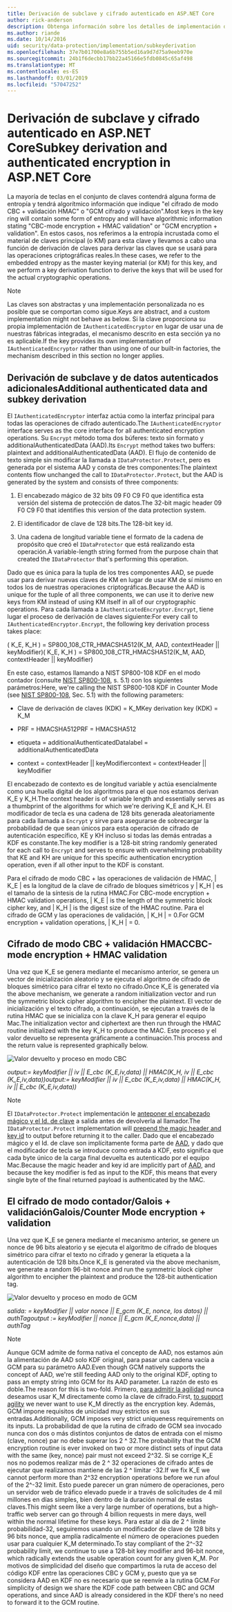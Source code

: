 ```yaml
---
title: Derivación de subclave y cifrado autenticado en ASP.NET Core
author: rick-anderson
description: Obtenga información sobre los detalles de implementación de protección de datos de ASP.NET Core derivación de subclave y autentican el cifrado.
ms.author: riande
ms.date: 10/14/2016
uid: security/data-protection/implementation/subkeyderivation
ms.openlocfilehash: 37e7b01700e8a6b755b5ed16a9d7d75a9eeb970e
ms.sourcegitcommit: 24b1f6decbb17bb22a45166e5fdb0845c65af498
ms.translationtype: MT
ms.contentlocale: es-ES
ms.lasthandoff: 03/01/2019
ms.locfileid: "57047252"
---
```

# <a name="subkey-derivation-and-authenticated-encryption-in-aspnet-core"></a><span data-ttu-id="19b81-103">Derivación de subclave y cifrado autenticado en ASP.NET Core</span><span class="sxs-lookup"><span data-stu-id="19b81-103">Subkey derivation and authenticated encryption in ASP.NET Core</span></span>

<a name="data-protection-implementation-subkey-derivation"></a>

<span data-ttu-id="19b81-104">La mayoría de teclas en el conjunto de claves contendrá alguna forma de entropía y tendrá algorítmico información que indique "el cifrado de modo CBC + validación HMAC" o "GCM cifrado y validación".</span><span class="sxs-lookup"><span data-stu-id="19b81-104">Most keys in the key ring will contain some form of entropy and will have algorithmic information stating "CBC-mode encryption + HMAC validation" or "GCM encryption + validation".</span></span> <span data-ttu-id="19b81-105">En estos casos, nos referimos a la entropía incrustada como el material de claves principal (o KM) para esta clave y llevamos a cabo una función de derivación de claves para derivar las claves que se usará para las operaciones criptográficas reales.</span><span class="sxs-lookup"><span data-stu-id="19b81-105">In these cases, we refer to the embedded entropy as the master keying material (or KM) for this key, and we perform a key derivation function to derive the keys that will be used for the actual cryptographic operations.</span></span>

> [!NOTE]
> <span data-ttu-id="19b81-106">Las claves son abstractas y una implementación personalizada no es posible que se comportan como sigue.</span><span class="sxs-lookup"><span data-stu-id="19b81-106">Keys are abstract, and a custom implementation might not behave as below.</span></span> <span data-ttu-id="19b81-107">Si la clave proporciona su propia implementación de `IAuthenticatedEncryptor` en lugar de usar una de nuestras fábricas integradas, el mecanismo descrito en esta sección ya no es aplicable.</span><span class="sxs-lookup"><span data-stu-id="19b81-107">If the key provides its own implementation of `IAuthenticatedEncryptor` rather than using one of our built-in factories, the mechanism described in this section no longer applies.</span></span>

<a name="data-protection-implementation-subkey-derivation-aad"></a>

## <a name="additional-authenticated-data-and-subkey-derivation"></a><span data-ttu-id="19b81-108">Derivación de subclave y de datos autenticados adicionales</span><span class="sxs-lookup"><span data-stu-id="19b81-108">Additional authenticated data and subkey derivation</span></span>

<span data-ttu-id="19b81-109">El `IAuthenticatedEncryptor` interfaz actúa como la interfaz principal para todas las operaciones de cifrado autenticado.</span><span class="sxs-lookup"><span data-stu-id="19b81-109">The `IAuthenticatedEncryptor` interface serves as the core interface for all authenticated encryption operations.</span></span> <span data-ttu-id="19b81-110">Su `Encrypt` método toma dos búferes: texto sin formato y additionalAuthenticatedData (AAD).</span><span class="sxs-lookup"><span data-stu-id="19b81-110">Its `Encrypt` method takes two buffers: plaintext and additionalAuthenticatedData (AAD).</span></span> <span data-ttu-id="19b81-111">El flujo de contenido de texto simple sin modificar la llamada a `IDataProtector.Protect`, pero es generada por el sistema AAD y consta de tres componentes:</span><span class="sxs-lookup"><span data-stu-id="19b81-111">The plaintext contents flow unchanged the call to `IDataProtector.Protect`, but the AAD is generated by the system and consists of three components:</span></span>

1. <span data-ttu-id="19b81-112">El encabezado mágico de 32 bits 09 F0 C9 F0 que identifica esta versión del sistema de protección de datos.</span><span class="sxs-lookup"><span data-stu-id="19b81-112">The 32-bit magic header 09 F0 C9 F0 that identifies this version of the data protection system.</span></span>

2. <span data-ttu-id="19b81-113">El identificador de clave de 128 bits.</span><span class="sxs-lookup"><span data-stu-id="19b81-113">The 128-bit key id.</span></span>

3. <span data-ttu-id="19b81-114">Una cadena de longitud variable tiene el formato de la cadena de propósito que creó el `IDataProtector` que está realizando esta operación.</span><span class="sxs-lookup"><span data-stu-id="19b81-114">A variable-length string formed from the purpose chain that created the `IDataProtector` that's performing this operation.</span></span>

<span data-ttu-id="19b81-115">Dado que es única para la tupla de los tres componentes AAD, se puede usar para derivar nuevas claves de KM en lugar de usar KM de sí mismo en todos los de nuestras operaciones criptográficas.</span><span class="sxs-lookup"><span data-stu-id="19b81-115">Because the AAD is unique for the tuple of all three components, we can use it to derive new keys from KM instead of using KM itself in all of our cryptographic operations.</span></span> <span data-ttu-id="19b81-116">Para cada llamada a `IAuthenticatedEncryptor.Encrypt`, tiene lugar el proceso de derivación de claves siguiente:</span><span class="sxs-lookup"><span data-stu-id="19b81-116">For every call to `IAuthenticatedEncryptor.Encrypt`, the following key derivation process takes place:</span></span>

<span data-ttu-id="19b81-117">( K_E, K_H ) = SP800_108_CTR_HMACSHA512(K_M, AAD, contextHeader || keyModifier)</span><span class="sxs-lookup"><span data-stu-id="19b81-117">( K_E, K_H ) = SP800_108_CTR_HMACSHA512(K_M, AAD, contextHeader || keyModifier)</span></span>

<span data-ttu-id="19b81-118">En este caso, estamos llamando a NIST SP800-108 KDF en el modo contador (consulte [NIST SP800-108](http://nvlpubs.nist.gov/nistpubs/Legacy/SP/nistspecialpublication800-108.pdf), s. 5.1) con los siguientes parámetros:</span><span class="sxs-lookup"><span data-stu-id="19b81-118">Here, we're calling the NIST SP800-108 KDF in Counter Mode (see [NIST SP800-108](http://nvlpubs.nist.gov/nistpubs/Legacy/SP/nistspecialpublication800-108.pdf), Sec. 5.1) with the following parameters:</span></span>

* <span data-ttu-id="19b81-119">Clave de derivación de claves (KDK) = K_M</span><span class="sxs-lookup"><span data-stu-id="19b81-119">Key derivation key (KDK) = K_M</span></span>

* <span data-ttu-id="19b81-120">PRF = HMACSHA512</span><span class="sxs-lookup"><span data-stu-id="19b81-120">PRF = HMACSHA512</span></span>

* <span data-ttu-id="19b81-121">etiqueta = additionalAuthenticatedData</span><span class="sxs-lookup"><span data-stu-id="19b81-121">label = additionalAuthenticatedData</span></span>

* <span data-ttu-id="19b81-122">context = contextHeader || keyModifier</span><span class="sxs-lookup"><span data-stu-id="19b81-122">context = contextHeader || keyModifier</span></span>

<span data-ttu-id="19b81-123">El encabezado de contexto es de longitud variable y actúa esencialmente como una huella digital de los algoritmos para el que nos estamos derivan K_E y K_H.</span><span class="sxs-lookup"><span data-stu-id="19b81-123">The context header is of variable length and essentially serves as a thumbprint of the algorithms for which we're deriving K_E and K_H.</span></span> <span data-ttu-id="19b81-124">El modificador de tecla es una cadena de 128 bits generada aleatoriamente para cada llamada a `Encrypt` y sirve para asegurarse de sobrecargar la probabilidad de que sean únicos para esta operación de cifrado de autenticación específico, KE y KH incluso si todas las demás entradas a KDF es constante.</span><span class="sxs-lookup"><span data-stu-id="19b81-124">The key modifier is a 128-bit string randomly generated for each call to `Encrypt` and serves to ensure with overwhelming probability that KE and KH are unique for this specific authentication encryption operation, even if all other input to the KDF is constant.</span></span>

<span data-ttu-id="19b81-125">Para el cifrado de modo CBC + las operaciones de validación de HMAC, | K_E | es la longitud de la clave de cifrado de bloques simétricos y | K_H | es el tamaño de la síntesis de la rutina HMAC.</span><span class="sxs-lookup"><span data-stu-id="19b81-125">For CBC-mode encryption + HMAC validation operations, | K_E | is the length of the symmetric block cipher key, and | K_H | is the digest size of the HMAC routine.</span></span> <span data-ttu-id="19b81-126">Para el cifrado de GCM y las operaciones de validación, | K_H | = 0.</span><span class="sxs-lookup"><span data-stu-id="19b81-126">For GCM encryption + validation operations, | K_H | = 0.</span></span>

## <a name="cbc-mode-encryption--hmac-validation"></a><span data-ttu-id="19b81-127">Cifrado de modo CBC + validación HMAC</span><span class="sxs-lookup"><span data-stu-id="19b81-127">CBC-mode encryption + HMAC validation</span></span>

<span data-ttu-id="19b81-128">Una vez que K_E se genera mediante el mecanismo anterior, se genera un vector de inicialización aleatorio y se ejecuta el algoritmo de cifrado de bloques simétrico para cifrar el texto no cifrado.</span><span class="sxs-lookup"><span data-stu-id="19b81-128">Once K_E is generated via the above mechanism, we generate a random initialization vector and run the symmetric block cipher algorithm to encipher the plaintext.</span></span> <span data-ttu-id="19b81-129">El vector de inicialización y el texto cifrado, a continuación, se ejecutan a través de la rutina HMAC que se inicializa con la clave K_H para generar el equipo Mac.</span><span class="sxs-lookup"><span data-stu-id="19b81-129">The initialization vector and ciphertext are then run through the HMAC routine initialized with the key K_H to produce the MAC.</span></span> <span data-ttu-id="19b81-130">Este proceso y el valor devuelto se representa gráficamente a continuación.</span><span class="sxs-lookup"><span data-stu-id="19b81-130">This process and the return value is represented graphically below.</span></span>

![Valor devuelto y proceso en modo CBC](subkeyderivation/_static/cbcprocess.png)

<span data-ttu-id="19b81-132">*output:= keyModifier || iv || E_cbc (K_E,iv,data) || HMAC(K_H, iv || E_cbc (K_E,iv,data))*</span><span class="sxs-lookup"><span data-stu-id="19b81-132">*output:= keyModifier || iv || E_cbc (K_E,iv,data) || HMAC(K_H, iv || E_cbc (K_E,iv,data))*</span></span>

> [!NOTE]
> <span data-ttu-id="19b81-133">El `IDataProtector.Protect` implementación le [anteponer el encabezado mágico y el Id. de clave](xref:security/data-protection/implementation/authenticated-encryption-details) a salida antes de devolverla al llamador.</span><span class="sxs-lookup"><span data-stu-id="19b81-133">The `IDataProtector.Protect` implementation will [prepend the magic header and key id](xref:security/data-protection/implementation/authenticated-encryption-details) to output before returning it to the caller.</span></span> <span data-ttu-id="19b81-134">Dado que el encabezado mágico y el Id. de clave son implícitamente forma parte de [AAD](xref:security/data-protection/implementation/subkeyderivation#data-protection-implementation-subkey-derivation-aad), y dado que el modificador de tecla se introduce como entrada a KDF, esto significa que cada byte único de la carga final devuelta es autenticado por el equipo Mac.</span><span class="sxs-lookup"><span data-stu-id="19b81-134">Because the magic header and key id are implicitly part of [AAD](xref:security/data-protection/implementation/subkeyderivation#data-protection-implementation-subkey-derivation-aad), and because the key modifier is fed as input to the KDF, this means that every single byte of the final returned payload is authenticated by the MAC.</span></span>

## <a name="galoiscounter-mode-encryption--validation"></a><span data-ttu-id="19b81-135">El cifrado de modo contador/Galois + validación</span><span class="sxs-lookup"><span data-stu-id="19b81-135">Galois/Counter Mode encryption + validation</span></span>

<span data-ttu-id="19b81-136">Una vez que K_E se genera mediante el mecanismo anterior, se genere un nonce de 96 bits aleatorio y se ejecuta el algoritmo de cifrado de bloques simétrico para cifrar el texto no cifrado y generar la etiqueta a la autenticación de 128 bits.</span><span class="sxs-lookup"><span data-stu-id="19b81-136">Once K_E is generated via the above mechanism, we generate a random 96-bit nonce and run the symmetric block cipher algorithm to encipher the plaintext and produce the 128-bit authentication tag.</span></span>

![Valor devuelto y proceso en modo de GCM](subkeyderivation/_static/galoisprocess.png)

<span data-ttu-id="19b81-138">*salida: = keyModifier || valor nonce || E_gcm (K_E, nonce, los datos) || authTag*</span><span class="sxs-lookup"><span data-stu-id="19b81-138">*output := keyModifier || nonce || E_gcm (K_E,nonce,data) || authTag*</span></span>

> [!NOTE]
> <span data-ttu-id="19b81-139">Aunque GCM admite de forma nativa el concepto de AAD, nos estamos aún la alimentación de AAD solo KDF original, para pasar una cadena vacía a GCM para su parámetro AAD.</span><span class="sxs-lookup"><span data-stu-id="19b81-139">Even though GCM natively supports the concept of AAD, we're still feeding AAD only to the original KDF, opting to pass an empty string into GCM for its AAD parameter.</span></span> <span data-ttu-id="19b81-140">La razón de esto es doble.</span><span class="sxs-lookup"><span data-stu-id="19b81-140">The reason for this is two-fold.</span></span> <span data-ttu-id="19b81-141">Primero, [para admitir la agilidad](xref:security/data-protection/implementation/context-headers#data-protection-implementation-context-headers) nunca deseamos usar K_M directamente como la clave de cifrado.</span><span class="sxs-lookup"><span data-stu-id="19b81-141">First, [to support agility](xref:security/data-protection/implementation/context-headers#data-protection-implementation-context-headers) we never want to use K_M directly as the encryption key.</span></span> <span data-ttu-id="19b81-142">Además, GCM impone requisitos de unicidad muy estrictos en sus entradas.</span><span class="sxs-lookup"><span data-stu-id="19b81-142">Additionally, GCM imposes very strict uniqueness requirements on its inputs.</span></span> <span data-ttu-id="19b81-143">La probabilidad de que la rutina de cifrado de GCM sea invocado nunca con dos o más distintos conjuntos de datos de entrada con el mismo (clave, nonce) par no debe superar los 2 ^ 32.</span><span class="sxs-lookup"><span data-stu-id="19b81-143">The probability that the GCM encryption routine is ever invoked on two or more distinct sets of input data with the same (key, nonce) pair must not exceed 2^32.</span></span> <span data-ttu-id="19b81-144">Si se corrige K_E nos no podemos realizar más de 2 ^ 32 operaciones de cifrado antes de ejecutar que realizamos mantiene de las 2 ^ limitar -32.</span><span class="sxs-lookup"><span data-stu-id="19b81-144">If we fix K_E we cannot perform more than 2^32 encryption operations before we run afoul of the 2^-32 limit.</span></span> <span data-ttu-id="19b81-145">Esto puede parecer un gran número de operaciones, pero un servidor web de tráfico elevado puede ir a través de solicitudes de 4 mil millones en días simples, bien dentro de la duración normal de estas claves.</span><span class="sxs-lookup"><span data-stu-id="19b81-145">This might seem like a very large number of operations, but a high-traffic web server can go through 4 billion requests in mere days, well within the normal lifetime for these keys.</span></span> <span data-ttu-id="19b81-146">Para estar al día de 2 ^ límite probabilidad-32, seguiremos usando un modificador de clave de 128 bits y 96 bits nonce, que amplía radicalmente el número de operaciones pueden usar para cualquier K_M determinado.</span><span class="sxs-lookup"><span data-stu-id="19b81-146">To stay compliant of the 2^-32 probability limit, we continue to use a 128-bit key modifier and 96-bit nonce, which radically extends the usable operation count for any given K_M.</span></span> <span data-ttu-id="19b81-147">Por motivos de simplicidad del diseño que compartimos la ruta de acceso del código KDF entre las operaciones CBC y GCM y, puesto que ya se considera AAD en KDF no es necesario que se reenvíe a la rutina GCM.</span><span class="sxs-lookup"><span data-stu-id="19b81-147">For simplicity of design we share the KDF code path between CBC and GCM operations, and since AAD is already considered in the KDF there's no need to forward it to the GCM routine.</span></span>
